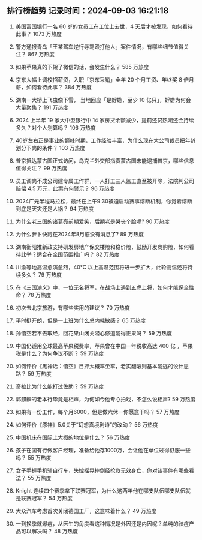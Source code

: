 
## 排行榜趋势 记录时间：2024-09-03 16:21:18
  
  1. 美国富国银行一名 60 岁的女员工在工位上去世，4 天后才被发现，如何看待此事？ 1073 万热度
    
  2. 警方通报青岛「王某驾车逆行辱骂殴打他人」案件情况，有哪些细节值得关注？ 867 万热度
    
  3. 如果苹果真的下架了微信的话，会发生什么？ 585 万热度
    
  4. 京东大幅上调校招薪资，入职「京东采销」全年 20 个月工资、年终奖 8 倍月薪，如何看待此事？ 384 万热度
    
  5. 湖南一大桥上飞虫像下雪， 当地回应「是蜉蝣，至少 10 亿只」，蜉蝣为何会大量聚集？ 191 万热度
    
  6. 2024 上半年 19 家大中型银行中 14 家房贷余额减少，提前还贷热潮还会持续多久？对个人划算吗？ 106 万热度
    
  7. 40岁左右正是事业的巅峰时期，工作经验丰富，为什么现在大公司裁员把年龄划分下岗的条件？ 103 万热度
    
  8. 普京抵达蒙古国正式访问，乌克兰外交部指责蒙古国未能逮捕普京，哪些信息值得关注？ 99 万热度
    
  9. 员工调岗不成公司建专属工作群，一人打工三人监工直至被开除，法院判公司赔偿 4.5 万元，此案有何警示？ 96 万热度
    
  10. 2024广元半程马拉松，最终在上午9:30被迫启动赛事熔断机制，你觉着熔断到底是天灾还是人祸？ 94 万热度
    
  11. 为什么老三国的诸葛亮前期爱笑，后期老是哭丧个脸呢? 90 万热度
    
  12. 为什么萝卜快跑在2024年8月底没有消息了? 89 万热度
    
  13. 湖南衡阳推新政支持研发房地产保交楼险和稳价险，鼓励开发商购险，如何看待此举？适合在全国范围推广吗？ 82 万热度
    
  14. 川渝等地高温愈演愈烈，40℃ 以上高温范围将进一步扩大，此轮高温还将持续多久？ 79 万热度
    
  15. 在《三国演义》中，一位无名将军，在战场上遇到五虎上将，如何才能保全性命？ 78 万热度
    
  16. 初次去北京旅游，有哪些实用的建议？ 70 万热度
    
  17. 平时挺开朗，但是一上班为什么总内耗敏感？ 65 万热度
    
  18. 孙悟空若不去取经，回花果山闭关潜心修道能得正果吗？ 59 万热度
    
  19. 中国仍适用全球最高苹果税费率，苹果曾在中国一年税收高达 400 亿 ，苹果税是什么？为何争议不断？ 59 万热度
    
  20. 如何评价《黑神话：悟空》目押大概率坐牢，老实翻滚则基本能逃的设计思路？ 59 万热度
    
  21. 奇拉比为什么能打过佐助？ 59 万热度
    
  22. 郭麒麟的老本行毕竟是相声，为何如今他专心拍戏，不怎么说相声? 59 万热度
    
  23. 如果有一份工作，每个月6000，但是做六休一你愿意干吗？ 57 万热度
    
  24. 如何评价《原神》5.0关于“幻想真境剧诗”的改动？ 56 万热度
    
  25. 中国机床在国际上大概的地位是什么？ 56 万热度
    
  26. 孩子在国有行做客户经理，准备给他存1000万，会让他在单位过得舒服一些吗？ 55 万热度
    
  27. 女子手握手机骑自行车，失控摇晃摔倒经抢救无效身亡，你对该事件有哪些看法？ 55 万热度
    
  28. Knight 连续四个赛季拿下联赛冠军，为什么这两年他在哪支队伍哪支队伍就是联赛冠军？ 54 万热度
    
  29. 大众汽车考虑首次关闭德国工厂，这意味着什么？ 49 万热度
    
  30. 一到换季就爆痘，从医生的角度看这种情况是外因还是内因呢？单纯的祛痘产品可以解决吗？ 48 万热度
    